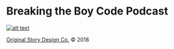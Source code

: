 # Breaking the Boy Code Podcast

[![alt text](http://breakingtheboycode.com/img/btbc-logo-black-500-web.jpg "Breaking the Boy Code Podcast")](http://breakingtheboycode.com)

[Original Story Design Co.](http://jonathonreed.com/freelancing) © 2018
